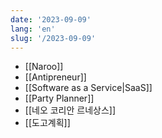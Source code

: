 ```yaml
---
date: '2023-09-09'
lang: 'en'
slug: '/2023-09-09'
---
```


- [[Naroo]]
- [[Antipreneur]]
- [[Software as a Service|SaaS]]
- [[Party Planner]]
- [[네오 코리안 르네상스]]
- [[도고계획]]
